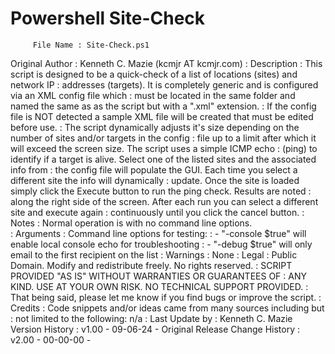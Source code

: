 # Powershell Site-Check
         File Name : Site-Check.ps1 
   Original Author : Kenneth C. Mazie (kcmjr AT kcmjr.com) 
                   : 
       Description : This script is designed to be a quick-check of a list of locations (sites) and network IP 
                   : addresses (targets). It is completely generic and is configured via an XML config file which
                   : must be located in the same folder and named the same as as the script but with a ".xml" extension.
                   : If the config file is NOT detected a sample XML file will be created that must be edited before use.
                   : The script dynamically adjusts it's size depending on the number of sites and/or targets in the config
                   : file up to a limit after which it will exceed the screen size.  The script uses a simple ICMP echo 
                   : (ping) to identify if a target is alive. Select one of the listed sites and the associated info from 
                   : the config file will populate the GUI. Each time you select a different site the info will dynamically
                   : update. Once the site is loaded simply click the Execute button to run the ping check. Results are noted
                   : along the right side of the screen.  After each run you can select a different site and execute again 
                   : continuously until you click the cancel button. 
                   : 
             Notes : Normal operation is with no command line options.   
                   : 
         Arguments : Command line options for testing: 
                   : - "-console $true" will enable local console echo for troubleshooting
                   : - "-debug $true" will only email to the first recipient on the list
                   : 
          Warnings : None 
                   : 
             Legal : Public Domain. Modify and redistribute freely. No rights reserved. 
                   : SCRIPT PROVIDED "AS IS" WITHOUT WARRANTIES OR GUARANTEES OF 
                   : ANY KIND. USE AT YOUR OWN RISK. NO TECHNICAL SUPPORT PROVIDED. 
                   : That being said, please let me know if you find bugs or improve the script. 
                   : 
           Credits : Code snippets and/or ideas came from many sources including but 
                   : not limited to the following: n/a 
                   : 
    Last Update by : Kenneth C. Mazie 
   Version History : v1.00 - 09-06-24 - Original Release
    Change History : v2.00 - 00-00-00 - 
 
